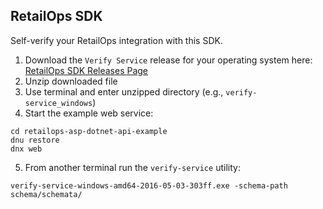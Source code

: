 RetailOps SDK
----

Self-verify your RetailOps integration with this SDK. 

 1. Download the `Verify Service` release for your operating system here: [RetailOps SDK Releases Page](https://github.com/gudTECH/retailops-sdk/releases)
 2. Unzip downloaded file
 3. Use terminal and enter unzipped directory (e.g., `verify-service_windows`)
 4. Start the example web service:

```
cd retailops-asp-dotnet-api-example
dnu restore
dnx web
```

 5. From another terminal run the `verify-service` utility:

```
verify-service-windows-amd64-2016-05-03-303ff.exe -schema-path schema/schemata/
```